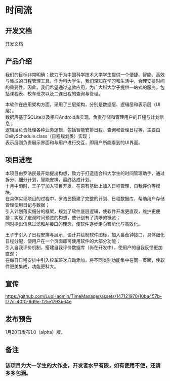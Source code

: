 # 时间流

## 开发文档
[开发文档](https://github.com/LuoHaomin/TimeManager/blob/Refactored/document.md)
## 产品介绍
我们的目标非常明确：致力于为中国科学技术大学学生提供一个便捷、智能、高效与集成的日程管理工具。作为科大学生，我们深知在学习和生活中，合理安排时间的重要性。因此，我们希望通过这款应用，为广大科大学子提供一站式的服务，包括课程表、校车班次以及二课日程的查询与管理。

本软件在应用架构方面，采用了三层架构，分别是数据层、逻辑层和表示层（UI层）。  
数据层基于SQLite以及相应Android库实现，负责存储和管理用户的日程与计划信息；  
逻辑层负责处理各种业务逻辑，包括智能安排日程、查询和管理日程等，主要由DailySchedule.class（日程规划类）实现；  
表示层则负责展示界面和与用户进行交互，即用户所能看到的UI界面。

## 项目进程
本项目由罗浩民最开始提出构想，致力于打造适合科大学生的时间管理助手，通过拆分、细分计划，智能安排，最终达成计划。  
十月中旬时，王子宁加入项目开发，在原有基础上加入日程管理，自我评价等模块。  
在具体实现项目的过程中，罗浩民搭建了完整的计划、日程数据库，帮助用户存储管理使用日记与数据；  
引入计划落实细分的框架，规划了软件底层逻辑，使软件开发更直观，维护更便捷；实现了宏观时间预览的构想，使计划有了清晰的概览；  
同时提出信息过滤和AI接口的理念，使软件逐步走向智能化与高效化。

王子宁引入了日程安排与展示，设计并绘制软件图标，加入番茄钟接口，具体细化日程分配，使用户在一个页面即可使用软件的大部分功能；  
引入自我评价机制，搭建自我评价数据库（尚在开发中），使用户的自我反馈更加直观；  
在每日日程安排中引入校车班次自动添加，将不同类别功能集中在同一页面，使软件更美集成，功能更科大。

## 宣传
https://github.com/LuoHaomin/TimeManager/assets/147121970/10ba457b-f77d-40f0-9d9e-f25e1793b64e

## 发布预告
1月20日发布1.0（alpha）版。
## 备注
### 该项目为大一学生的大作业，开发者水平有限，如有使用不便，还请多多包涵。
